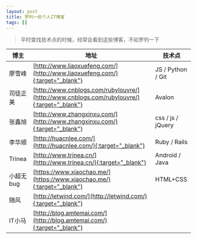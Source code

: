 ```yaml
---
layout: post
title: 罗列一些个人IT博客
tags: []
---
```


> 平时查找技术点的时候，经常会看到这些博客，不如罗列一下

|博主|地址|技术点|
|----|----|----|
|廖雪峰|[http://www.liaoxuefeng.com/](http://www.liaoxuefeng.com/){:target="_blank"}|JS / Python / Git|
|司徒正美|[http://www.cnblogs.com/rubylouvre/](http://www.cnblogs.com/rubylouvre/){:target="_blank"}| Avalon |
|张鑫旭|[http://www.zhangxinxu.com/](http://www.zhangxinxu.com/){:target="_blank"}| css / js / jQuery |
|李华顺|[http://huacnlee.com/](http://huacnlee.com/){:target="_blank"}| Ruby / Rails |
|Trinea|[http://www.trinea.cn/](http://www.trinea.cn/){:target="_blank"}| Android / Java |
|小超无bug|[https://www.xiaochao.me/](https://www.xiaochao.me/){:target="_blank"}| HTML+CSS |
|随风|[http://letwind.com/](http://letwind.com/){:target="_blank"}| |
|IT小马|[http://blog.amtemai.com/](http://blog.amtemai.com/){:target="_blank"}| |